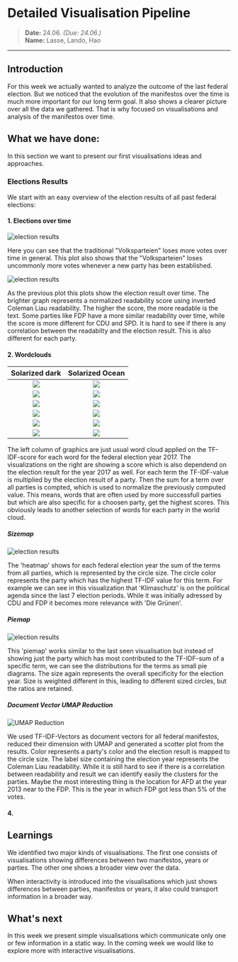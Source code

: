 # Detailed Visualisation Pipeline
> **Date:** 24.06. *(Due: 24.06.)*  
> **Name:** Lasse, Lando, Hao  
----

## Introduction
For this week we actually wanted to analyze the outcome of the last federal
election. But we noticed that the evolution of the manifestos over the time is
much more important for our long term goal. It also shows a clearer picture over
all the data we gathered. That is why focused on visualisations and analysis of
the manifestos over time. 

## What we have done:
In this section we want to present our first visualisations ideas and approaches.

### Elections Results
We start with an easy overview of the election results of all past federal elections:

#### 1. Elections over time
![election results](imgs/results.png)

Here you can see that the traditional "Volksparteien" loses more votes over time in general.
This plot also shows that the "Volksparteien" loses uncommonly more votes whenever a new party has been established.

![election results](imgs/lesbarkeit.png)

As the previous plot this plots show the election result over time. The brighter graph represents a normalized readability score using inverted Coleman Liau readability. The higher the score, the more readable is the text. Some parties like FDP have a more similar readability over time, while the score is more different for CDU and SPD.
It is hard to see if there is any correlation between the readabilty and the election result. This is also different for each party.

#### 2. Wordclouds
Solarized dark             |  Solarized Ocean
:-------------------------:|:-------------------------:
![](imgs/wordcloud11.png)  |  ![](imgs/wordcloud21.png)
![](imgs/wordcloud12.png)  |  ![](imgs/wordcloud22.png)
![](imgs/wordcloud13.png)  |  ![](imgs/wordcloud23.png)
![](imgs/wordcloud14.png)  |  ![](imgs/wordcloud24.png)
![](imgs/wordcloud15.png)  |  ![](imgs/wordcloud25.png)
![](imgs/wordcloud16.png)  |  ![](imgs/wordcloud26.png)

The left column of graphics are just usual word cloud applied on the TF-IDF-score for each word for the federal election year 2017. 
The visualizations on the right are showing a score which is also dependend on the election result for the year 2017 as well. For each term the TF-IDF-value is multiplied by the election result of a party. 
Then the sum for a term over all parties is compted, which is used to normalize the previously computed value. This means, words that are often used by more successfull parties but which are also specific for a choosen party, get the highest scores.
This obviously leads to another selection of words for each party in the world cloud.


##### Sizemap
![election results](imgs/sizemap.png)

The 'heatmap' shows for each federal election year the sum of the terms from all parties, which is represented by the circle size. The circle color represents the party which has the highest TF-IDF value for this term. For example we can see in this visualization that 'Klimaschutz' is on the political agenda since the last 7 election periods. While it was initially adressed by CDU and FDP it becomes more relevance with 'Die Grünen'.

##### Piemap
![election results](imgs/piemap.png)

This 'piemap' works similar to the last seen visualisation but instead of showing just the party which has most contributed to the TF-IDF-sum of a specific term, we can see the distributions for the terms as small pie diagrams. The size again represents the overall specificity for the election year. Size is weighted different in this, leading to different sized circles, but the ratios are retained.

##### Document Vector UMAP Reduction
![UMAP Reduction](imgs/umap.png)

We used TF-IDF-Vectors as document vectors for all federal manifestos, reduced their dimension with UMAP and generated a scotter plot from the results. Color represents a party's color and the election result is mapped to the circle size. The label size containing the election year represents the Coleman Liau readability.
While it is still hard to see if there is a correlation between readability and result we can identify easily the clusters for the parties. Maybe the most interesting thing is the location for AFD at the year 2013 near to the FDP. This is the year in which FDP got less than 5% of the votes.

#### 4. 

## Learnings
We identified two major kinds of visualisations.
The first one consists of visualisations showing differences between two manifestos, years or parties.
The other one shows a broader view over the data.  

When interactivity is introduced into the visualisations which just shows differences between parties, manifestos or years,
it also could transport information in a broader way.

## What's next
In this week we present simple visualisations which communicate only one or few information in a static way.
In the coming week we would like to explore more with interactive visualisations.